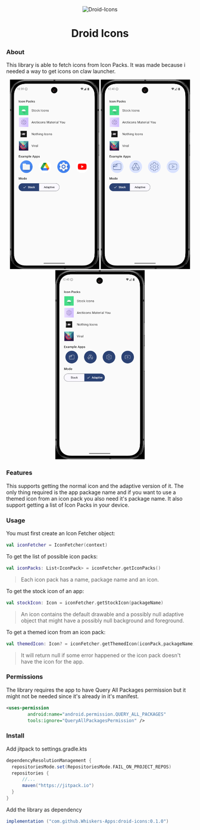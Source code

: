 <div align="center">

<img width="140" height="140" alt="Droid-Icons" src="https://github.com/user-attachments/assets/1efa8e10-1379-40a1-a86d-2ef553081b13" />

# Droid Icons 

</div>

### About
This library is able to fetch icons from Icon Packs. It was made because i needed a way to get icons on claw launcher.

<div align="center">
        <img src="./stock-preview.png" width="240"> 
        <img src="./stock-icon-pack.png" width="240"> 
        <img src="./adaptive-icon-pack.png" width="240"> 
</div>

### Features
This supports getting the normal icon and the adaptive version of it. 
The only thing required is the app package name and if you want to use a themed icon from an icon pack you also need it's package name.
It also support getting a list of Icon Packs in your device.

### Usage
You must first create an Icon Fetcher object:
```kotlin
val iconFetcher = IconFetcher(context)
```

To get the list of possible icon packs:
```kotlin
val iconPacks: List<IconPack> = iconFetcher.getIconPacks()
```

> Each icon pack has a name, package name and an icon.

To get the stock icon of an app:
```kotlin
val stockIcon: Icon = iconFetcher.getStockIcon(packageName)
```
> An icon contains the default drawable and a possibly null adaptive object that might have a possibly null background and foreground.

To get a themed icon from an icon pack:
```kotlin
val themedIcon: Icon? = iconFetcher.getThemedIcon(iconPack,packageName)
```
> It will return null if some error happened or the icon pack doesn't have the icon for the app.

### Permissions
The library requires the app to have Query All Packages permission but it might not be needed since it's already in it's manifest.

```xml
<uses-permission
        android:name="android.permission.QUERY_ALL_PACKAGES"
        tools:ignore="QueryAllPackagesPermission" />
```

### Install
Add jitpack to settings.gradle.kts
```gradle
dependencyResolutionManagement {
  repositoriesMode.set(RepositoriesMode.FAIL_ON_PROJECT_REPOS)
  repositories {
      //...
      maven("https://jitpack.io")
  }
}
```

Add the library as dependency
```gradle
implementation ("com.github.Whiskers-Apps:droid-icons:0.1.0")
```
